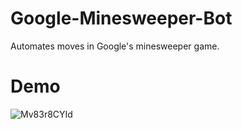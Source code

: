 # Google-Minesweeper-Bot
Automates moves in Google's minesweeper game.

# Demo
![Mv83r8CYId](https://github.com/Nam-HP/Google-Minesweeper-Bot/blob/main/Minesolver%20demo%20crop.gif)
